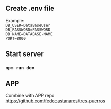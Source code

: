 ## Create .env file  
Example:  
`DB_USER=DataBaseUser`  
`DB_PASSWORD=PASSWORD`  
`DB_NAME=DATABASE-NAME`  
`PORT=8000`  

## Start server
### `npm run dev`  
  
## APP
Combine with APP repo  
https://github.com/fedecastanares/tres-puerros
